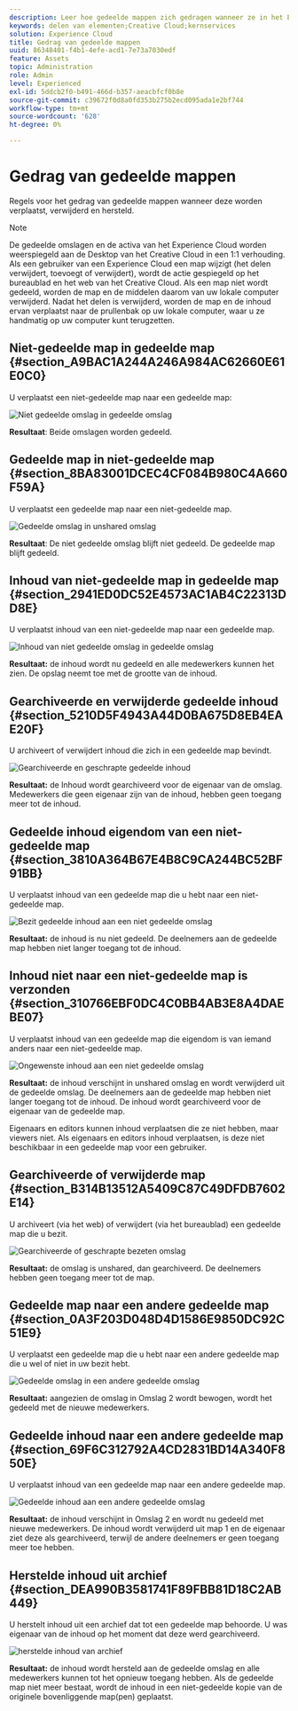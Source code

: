 ```yaml
---
description: Leer hoe gedeelde mappen zich gedragen wanneer ze in het Experience Cloud worden verplaatst, verwijderd en hersteld.
keywords: delen van elementen;Creative Cloud;kernservices
solution: Experience Cloud
title: Gedrag van gedeelde mappen
uuid: 86348401-f4b1-4efe-acd1-7e73a7030edf
feature: Assets
topic: Administration
role: Admin
level: Experienced
exl-id: 5ddcb2f0-b491-466d-b357-aeacbfcf0b8e
source-git-commit: c39672f0d8a0fd353b275b2ecd095ada1e2bf744
workflow-type: tm+mt
source-wordcount: '628'
ht-degree: 0%

---
```


# Gedrag van gedeelde mappen

Regels voor het gedrag van gedeelde mappen wanneer deze worden verplaatst, verwijderd en hersteld.

>[!NOTE]
>
>De gedeelde omslagen en de activa van het Experience Cloud worden weerspiegeld aan de Desktop van het Creative Cloud in een 1:1 verhouding. Als een gebruiker van een Experience Cloud een map wijzigt (het delen verwijdert, toevoegt of verwijdert), wordt de actie gespiegeld op het bureaublad en het web van het Creative Cloud. Als een map niet wordt gedeeld, worden de map en de middelen daarom van uw lokale computer verwijderd. Nadat het delen is verwijderd, worden de map en de inhoud ervan verplaatst naar de prullenbak op uw lokale computer, waar u ze handmatig op uw computer kunt terugzetten.

## Niet-gedeelde map in gedeelde map {#section_A9BAC1A244A246A984AC62660E61E0C0}

U verplaatst een niet-gedeelde map naar een gedeelde map:

![ Niet gedeelde omslag in gedeelde omslag ](../../assets/01_assets_move.png)

**Resultaat**: Beide omslagen worden gedeeld.

## Gedeelde map in niet-gedeelde map {#section_8BA83001DCEC4CF084B980C4A660F59A}

U verplaatst een gedeelde map naar een niet-gedeelde map.

![ Gedeelde omslag in unshared omslag ](../../assets/02_assets_move.png)

**Resultaat**: De niet gedeelde omslag blijft niet gedeeld. De gedeelde map blijft gedeeld.

## Inhoud van niet-gedeelde map in gedeelde map {#section_2941ED0DC52E4573AC1AB4C22313DD8E}

U verplaatst inhoud van een niet-gedeelde map naar een gedeelde map.

![ Inhoud van niet gedeelde omslag in gedeelde omslag ](../../assets/03_assets_move.png)

**Resultaat:** de inhoud wordt nu gedeeld en alle medewerkers kunnen het zien. De opslag neemt toe met de grootte van de inhoud.

## Gearchiveerde en verwijderde gedeelde inhoud {#section_5210D5F4943A44D0BA675D8EB4EAE20F}

U archiveert of verwijdert inhoud die zich in een gedeelde map bevindt.

![ Gearchiveerde en geschrapte gedeelde inhoud ](../../assets/04_assets_move.png)

**Resultaat:** de Inhoud wordt gearchiveerd voor de eigenaar van de omslag. Medewerkers die geen eigenaar zijn van de inhoud, hebben geen toegang meer tot de inhoud.

## Gedeelde inhoud eigendom van een niet-gedeelde map {#section_3810A364B67E4B8C9CA244BC52BF91BB}

U verplaatst inhoud van een gedeelde map die u hebt naar een niet-gedeelde map.

![ Bezit gedeelde inhoud aan een niet gedeelde omslag ](../../assets/05_assets_move.png)

**Resultaat:** de inhoud is nu niet gedeeld. De deelnemers aan de gedeelde map hebben niet langer toegang tot de inhoud.

## Inhoud niet naar een niet-gedeelde map is verzonden {#section_310766EBF0DC4C0BB4AB3E8A4DAEBE07}

U verplaatst inhoud van een gedeelde map die eigendom is van iemand anders naar een niet-gedeelde map.

![ Ongewenste inhoud aan een niet gedeelde omslag ](../../assets/06_assets_move.png)

**Resultaat:** de inhoud verschijnt in unshared omslag en wordt verwijderd uit de gedeelde omslag. De deelnemers aan de gedeelde map hebben niet langer toegang tot de inhoud. De inhoud wordt gearchiveerd voor de eigenaar van de gedeelde map.

Eigenaars en editors kunnen inhoud verplaatsen die ze niet hebben, maar viewers niet. Als eigenaars en editors inhoud verplaatsen, is deze niet beschikbaar in een gedeelde map voor een gebruiker.

## Gearchiveerde of verwijderde map {#section_B314B13512A5409C87C49DFDB7602E14}

U archiveert (via het web) of verwijdert (via het bureaublad) een gedeelde map die u bezit.

![ Gearchiveerde of geschrapte bezeten omslag ](../../assets/07_assets_move.png)

**Resultaat:** de omslag is unshared, dan gearchiveerd. De deelnemers hebben geen toegang meer tot de map.

## Gedeelde map naar een andere gedeelde map {#section_0A3F203D048D4D1586E9850DC92C51E9}

U verplaatst een gedeelde map die u hebt naar een andere gedeelde map die u wel of niet in uw bezit hebt.

![ Gedeelde omslag in een andere gedeelde omslag ](../../assets/09_assets_move.png)

**Resultaat:** aangezien de omslag in Omslag 2 wordt bewogen, wordt het gedeeld met de nieuwe medewerkers.

## Gedeelde inhoud naar een andere gedeelde map {#section_69F6C312792A4CD2831BD14A340F850E}

U verplaatst inhoud van een gedeelde map naar een andere gedeelde map.

![ Gedeelde inhoud aan een andere gedeelde omslag ](../../assets/11_assets_move.png)

**Resultaat:** de inhoud verschijnt in Omslag 2 en wordt nu gedeeld met nieuwe medewerkers. De inhoud wordt verwijderd uit map 1 en de eigenaar ziet deze als gearchiveerd, terwijl de andere deelnemers er geen toegang meer toe hebben.

## Herstelde inhoud uit archief {#section_DEA990B3581741F89FBB81D18C2AB449}

U herstelt inhoud uit een archief dat tot een gedeelde map behoorde. U was eigenaar van de inhoud op het moment dat deze werd gearchiveerd.

![ herstelde inhoud van archief ](../../assets/12_assets_move.png)

**Resultaat:** de inhoud wordt hersteld aan de gedeelde omslag en alle medewerkers kunnen tot het opnieuw toegang hebben. Als de gedeelde map niet meer bestaat, wordt de inhoud in een niet-gedeelde kopie van de originele bovenliggende map(pen) geplaatst.
